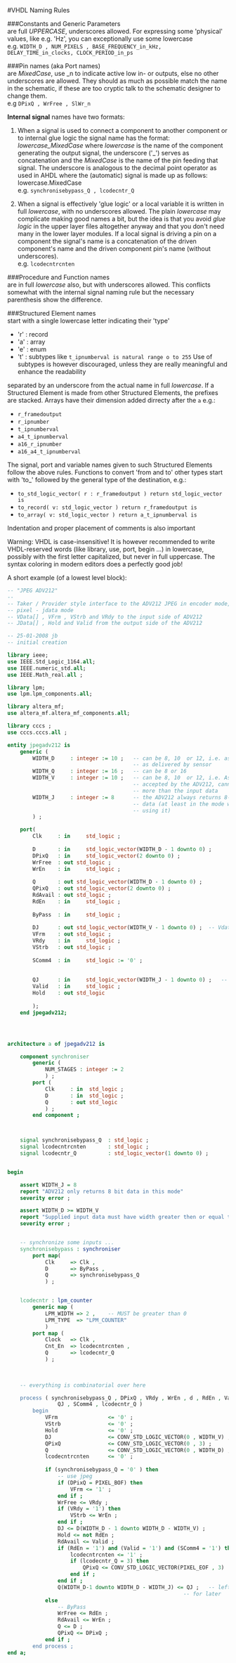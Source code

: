 #VHDL Naming Rules



###Constants and Generic Parameters  
are full _UPPERCASE_, underscores allowed.  For expressing some 'physical' values, like  e.g. 'Hz', you can exceptionally use some lowercase  
	e.g. ```WIDTH_D , NUM_PIXELS , BASE_FREQUENCY_in_kHz, DELAY_TIME_in_clocks, CLOCK_PERIOD_in_ps```

###Pin names (aka Port names)  
are _MixedCase_, use _n to indicate active low in- or outputs, else no other underscores are allowed. They should as much as possible match the name in the schematic, if these are too cryptic talk to the schematic designer to change them.  
	e.g  ```DPixQ , WrFree , SlWr_n```

**Internal signal** names have  two formats:
   1. When a signal is used to connect a component to another component or to internal glue logic the signal name has the format: _lowercase_MixedCase_ where _lowercase_ is the name of the component generating the output signal, the underscore ('_') serves as concatenation and the _MixedCase_ is the name of the pin feeding that signal. The underscore is analogous to the decimal point operator as used in AHDL where the (automatic) signal is made up as follows: lowercase.MixedCase  
e.g.  ```synchronisebypass_Q , lcodecntr_Q```

   2. When a signal is effectively 'glue logic'  or a local variable it is written in full _lowercase_, with no underscores allowed. The plain _lowercase_ may complicate making good names a bit, but the idea is that you avoid _glue logic_ in the upper layer files altogether anyway and that you don't need many in the lower layer modules. If a local signal is driving a pin on a component the signal's name is a concatenation of the driven component's name and the driven component pin's name (without underscores).  
e.g.  ```lcodecntrcnten```

###Procedure and Function names  
are in full _lowercase_ also,  but with underscores allowed. This conflicts somewhat with the internal signal naming rule but the necessary parenthesis show the difference.

###Structured Element names  
start with a single lowercase letter indicating their 'type' 
   * 'r' : record
   * 'a' : array
   * 'e' : enum
   * 't' : subtypes like ```t_ipnumberval is natural range o to 255``` Use of subtypes is however discouraged, unless they are really meaningful and enhance the readability  
   
separated by an underscore from the actual name in full _lowercase_. If a Structured Element is made from other Structured Elements, the prefixes are stacked. Arrays have their dimension added dirrecty after the ```a``` e.g.:  
   * ```r_framedoutput```
   * ```r_ipnumber```
   * ```t_ipnumberval```
   * ```a4_t_ipnumberval```
   * ```a16_r_ipnumber```
   * ```a16_a4_t_ipnumberval```
  
The signal, port and variable names given to such Structured Elements follow the above rules. Functions to convert 'from and to' other types start with 'to_' followed by the general type of the destination, e.g.:  
   * ```to_std_logic_vector( r : r_framedoutput ) return std_logic_vector is```
   * ```to_record( v: std_logic_vector ) return r_framedoutput is ```
   * ```to_array( v: std_logic_vector ) return a_t_ipnumberval is ```

Indentation and proper placement of comments is also important

Warning: VHDL is case-insensitive! It is however recommended to write VHDL-reserved words (like library, use, port, begin ...) in lowercase, possibly with the first letter capitalized, but never in full uppercase. The syntax coloring in modern editors does a perfectly good job!


A short example (of a lowest level block):

```VHDL
-- "JPEG ADV212"
--
-- Taker / Provider style interface to the ADV212 JPEG in encoder mode, raw
-- pixel - jdata mode
-- VData[] , VFrm , VStrb and VRdy to the input side of ADV212
-- JData[] , Hold and Valid from the output side of the ADV212

-- 25-01-2008 jb
-- initial creation

library ieee;
use IEEE.Std_Logic_1164.all;
use IEEE.numeric_std.all;
use IEEE.Math_real.all ;

library lpm;
use lpm.lpm_components.all;

library altera_mf; 
use altera_mf.altera_mf_components.all; 

library cccs ;
use cccs.cccs.all ;

entity jpegadv212 is
	generic (
		WIDTH_D		: integer := 10 ;	-- can be 8, 10  or 12, i.e. as wide
										-- as delivered by sensor
		WIDTH_Q		: integer := 16 ;	-- can be 8 or 16
		WIDTH_V		: integer := 10 ;	-- can be 8, 10  or 12, i.e. As
										-- accepted by the ADV212, cannot be
										-- more than the input data
		WIDTH_J		: integer := 8 		-- the ADV212 always returns 8-bit
										-- data (at least in the mode we are
										-- using it)
		) ;

	port(
		Clk		: in	 std_logic ; 									-- same clock for in- and out-put
		
		D		: in	 std_logic_vector(WIDTH_D - 1 downto 0) ;
		DPixQ	: in	 std_logic_vector(2 downto 0) ;
		WrFree	: out std_logic ;
		WrEn	: in	 std_logic ;
		
		Q		: out std_logic_vector(WIDTH_D - 1 downto 0) ; 		
		QPixQ	: out std_logic_vector(2 downto 0) ;
		RdAvail	: out std_logic ;
		RdEn	: in	 std_logic ;
		
		ByPass	: in	 std_logic ;									-- default '0' is no-ByPass
				
		DJ		: out std_logic_vector(WIDTH_V - 1 downto 0) ; 	-- Vdata bus
		VFrm	: out std_logic ;
		VRdy	: in	 std_logic ;
		VStrb	: out std_logic ;
		
		SComm4	: in	 std_logic := '0' ; 							-- end of jpeg-tile, valid for 4 									 
																		-- last bytes coming from ADV212
		
		QJ		: in	 std_logic_vector(WIDTH_J - 1 downto 0) ;	-- Jdata bus
		Valid	: in	 std_logic ;
		Hold	: out std_logic 
		 		
		);
	end jpegadv212;




architecture a of jpegadv212 is

	component synchroniser
		generic (
			NUM_STAGES : integer := 2
			) ;
		port (
			Clk		: in  std_logic ;
			D		: in  std_logic ;
			Q		: out std_logic
			) ;
		end component ;



	signal synchronisebypass_Q	: std_logic ;
	signal lcodecntrcnten		: std_logic ;
	signal lcodecntr_Q			: std_logic_vector(1 downto 0) ;


begin

	assert WIDTH_J = 8 
	report "ADV212 only returns 8 bit data in this mode" 
	severity error ;

	assert WIDTH_D >= WIDTH_V
	report "Supplied input data must have width greater then or equal to width 			of data sent to ADV212" 
	severity error ;


	-- synchronize some inputs ...
	synchronisebypass : synchroniser
		port map(
			Clk		=> Clk ,
			D		=> ByPass ,
			Q		=> synchronisebypass_Q
			) ;


	lcodecntr : lpm_counter
		generic map (
			LPM_WIDTH => 2 ,    -- MUST be greater than 0
			LPM_TYPE  => "LPM_COUNTER" 
			)
		port map (
			Clock	=> Clk ,
			Cnt_En	=> lcodecntrcnten ,
			Q 		=> lcodecntr_Q
			) ;
		
		

	-- everything is combinatorial over here

	process ( synchronisebypass_Q , DPixQ , VRdy , WrEn , d , RdEn , Valid , 
				QJ , SComm4 , lcodecntr_Q )
		begin
			VFrm				<= '0' ;
			VStrb				<= '0' ;
			Hold				<= '0' ;
			DJ					<= CONV_STD_LOGIC_VECTOR(0 , WIDTH_V) ;
			QPixQ				<= CONV_STD_LOGIC_VECTOR(0 , 3) ;
			Q					<= CONV_STD_LOGIC_VECTOR(0 , WIDTH_D) ;
			lcodecntrcnten		<= '0' ;
		
			if (synchronisebypass_Q = '0' ) then
				-- use jpeg
				if (DPixQ = PIXEL_BOF) then
					VFrm <= '1' ;
				end if ;
				WrFree <= VRdy ;
				if (VRdy = '1') then
					VStrb <= WrEn ;
				end if ;
				DJ <= D(WIDTH_D - 1 downto WIDTH_D - WIDTH_V) ;
				Hold <= not RdEn ;
				RdAvail <= Valid ;
				if (RdEn = '1') and (Valid = '1') and (SComm4 = '1') then
					lcodecntrcnten <= '1' ;
					if (lcodecntr_Q = 3) then
						QPixQ <= CONV_STD_LOGIC_VECTOR(PIXEL_EOF , 3)  ;
					end if ;
				end if ;		
				Q(WIDTH_D-1 downto WIDTH_D - WIDTH_J) <= QJ ;	-- left align
														-- for later
			else
				-- ByPass
				WrFree <= RdEn ;
				RdAvail <= WrEn ;
				Q <= D ;
				QPixQ <= DPixQ ;
			end if ;
		end process ;
end a;
```

